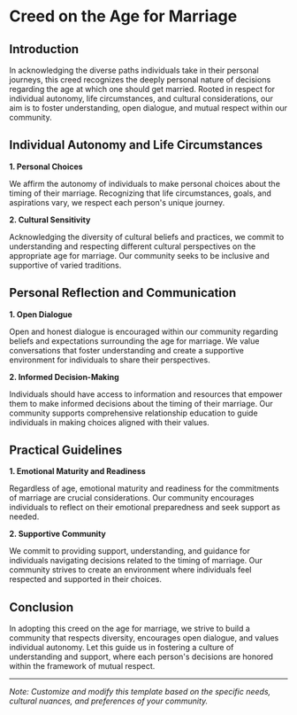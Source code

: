 # Creed on the Age for Marriage

## Introduction

In acknowledging the diverse paths individuals take in their personal journeys, this creed recognizes the deeply personal nature of decisions regarding the age at which one should get married. Rooted in respect for individual autonomy, life circumstances, and cultural considerations, our aim is to foster understanding, open dialogue, and mutual respect within our community.

## Individual Autonomy and Life Circumstances

**1. Personal Choices**

   We affirm the autonomy of individuals to make personal choices about the timing of their marriage. Recognizing that life circumstances, goals, and aspirations vary, we respect each person's unique journey.

**2. Cultural Sensitivity**

   Acknowledging the diversity of cultural beliefs and practices, we commit to understanding and respecting different cultural perspectives on the appropriate age for marriage. Our community seeks to be inclusive and supportive of varied traditions.

## Personal Reflection and Communication

**1. Open Dialogue**

   Open and honest dialogue is encouraged within our community regarding beliefs and expectations surrounding the age for marriage. We value conversations that foster understanding and create a supportive environment for individuals to share their perspectives.

**2. Informed Decision-Making**

   Individuals should have access to information and resources that empower them to make informed decisions about the timing of their marriage. Our community supports comprehensive relationship education to guide individuals in making choices aligned with their values.

## Practical Guidelines

**1. Emotional Maturity and Readiness**

   Regardless of age, emotional maturity and readiness for the commitments of marriage are crucial considerations. Our community encourages individuals to reflect on their emotional preparedness and seek support as needed.

**2. Supportive Community**

   We commit to providing support, understanding, and guidance for individuals navigating decisions related to the timing of marriage. Our community strives to create an environment where individuals feel respected and supported in their choices.

## Conclusion

In adopting this creed on the age for marriage, we strive to build a community that respects diversity, encourages open dialogue, and values individual autonomy. Let this guide us in fostering a culture of understanding and support, where each person's decisions are honored within the framework of mutual respect.

---
*Note: Customize and modify this template based on the specific needs, cultural nuances, and preferences of your community.*

